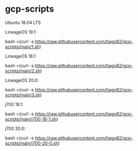 # gcp-scripts

Ubuntu 18.04 LTS 

LineageOS 19.1:

bash <(curl -s https://raw.githubusercontent.com/tiago82/gcp-scripts/main/1.sh)

LineageOS 18.1:

bash <(curl -s https://raw.githubusercontent.com/tiago82/gcp-scripts/main/2.sh)

LineageOS 20.0:

bash <(curl -s https://raw.githubusercontent.com/tiago82/gcp-scripts/main/3.sh)

j700 18.1: 

bash <(curl -s https://raw.githubusercontent.com/tiago82/gcp-scripts/main/j700-18-1.sh)

j700 20.0: 

bash <(curl -s https://raw.githubusercontent.com/tiago82/gcp-scripts/main/j700-20-0.sh)
